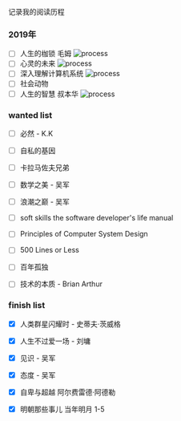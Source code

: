 记录我的阅读历程

### 2019年
- [ ] 人生的枷锁  毛姆 ![process](http://progressed.io/bar/45)
- [ ] 心灵的未来  ![process](http://progressed.io/bar/60)
- [ ] 深入理解计算机系统  ![process](http://progressed.io/bar/11) 
- [ ] 社会动物
- [ ] 人生的智慧  叔本华 ![process](http://progressed.io/bar/1)

### wanted list 

- [ ] 必然 - K.K 

- [ ] 自私的基因
  
- [ ] 卡拉马佐夫兄弟

- [ ] 数学之美 - 吴军

- [ ] 浪潮之巅 - 吴军

- [ ] soft skills the software developer's life manual

- [ ] Principles of Computer System Design

- [ ] 500 Lines or Less

- [ ] 百年孤独

- [ ] 技术的本质 - Brian Arthur
  
### finish list

- [x] 人类群星闪耀时 - 史蒂夫·茨威格

- [x] 人生不过爱一场 - 刘墉   

- [x] 见识 - 吴军   

- [x] 态度 - 吴军

- [x] 自卑与超越  阿尔费雷德·阿德勒 

- [x] 明朝那些事儿 当年明月  1-5
